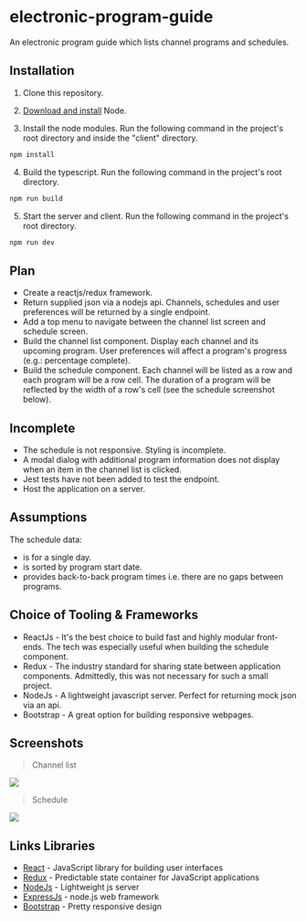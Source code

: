 # electronic-program-guide
An electronic program guide which lists channel programs and schedules.

## Installation

1. Clone this repository.

2. [Download and install](https://nodejs.org/en/download) Node.

3. Install the node modules. Run the following command in the project's root directory and inside the "client" directory.

```sh
npm install
```

4. Build the typescript. Run the following command in the project's root directory.

```sh
npm run build
```

5. Start the server and client. Run the following command in the project's root directory.

```sh
npm run dev
```

## Plan
* Create a reactjs/redux framework.
* Return supplied json via a nodejs api. Channels, schedules and user preferences will be returned by a single endpoint.
* Add a top menu to navigate between the channel list screen and schedule screen.
* Build the channel list component. Display each channel and its upcoming program. User preferences will affect a program's progress (e.g.: percentage complete).
* Build the schedule component. Each channel will be listed as a row and each program will be a row cell. The duration of a program will be reflected by the width of a row's cell (see the schedule screenshot below).

## Incomplete
* The schedule is not responsive. Styling is incomplete.
* A modal dialog with additional program information does not display when an item in the channel list is clicked.
* Jest tests have not been added to test the endpoint.
* Host the application on a server.

## Assumptions
The schedule data:
* is for a single day.
* is sorted by program start date.
* provides back-to-back program times i.e. there are no gaps between programs.

## Choice of Tooling & Frameworks
* ReactJs - It's the best choice to build fast and highly modular front-ends. The tech was especially useful when building the schedule component.
* Redux - The industry standard for sharing state between application components. Admittedly, this was not necessary for such a small project.
* NodeJs - A lightweight javascript server. Perfect for returning mock json via an api.
* Bootstrap - A great option for building responsive webpages.

## Screenshots

> Channel list

![](https://darrynpatterson.com/electronic-program-guide/channels.png)

> Schedule

![](https://darrynpatterson.com/electronic-program-guide/schedule.png)

## Links Libraries
* [React](https://github.com/facebook/react) - JavaScript library for building user interfaces
* [Redux](https://github.com/reduxjs/redux) - Predictable state container for JavaScript applications
* [NodeJs](https://github.com/nodejs/node) - Lightweight js server
* [ExpressJs](https://github.com/expressjs/express) - node.js web framework
* [Bootstrap](https://github.com/twbs/bootstrap) - Pretty responsive design
